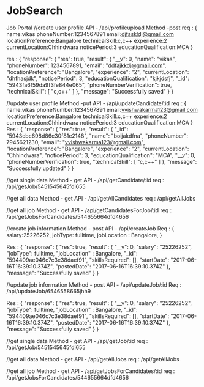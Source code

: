 # JobSearch
Job Portal
//create user profile 
API - /api/profileupload
Method -post
req : {
name:vikas
phoneNumber:1234567891
email:djfaskldj@gmail.com
locationPreference:Bangalore
technicalSkill:c,c++
experience:2
currentLocation:Chhindwara
noticePeriod:3
educationQualification:MCA
}

res : {
    "response": {
        "res": true,
        "result": {
            "__v": 0,
            "name": "vikas",
            "phoneNumber": 1234567891,
            "email": "ddfajkkdj@gmail.com",
            "locationPreference": "Bangalore",
            "experience": "2",
            "currentLocation": "dhfhasjdk",
            "noticePeriod": 3,
            "educationQualification": "kjkjdsfj",
            "_id": "5943fa6f59da9f3fe844e065",
            "phoneNumberVerification": true,
            "technicalSkill": [
                "c,c++"
            ]
        },
        "message": "Successfully saved"
    }
}

//update user profile
Method -put
API - /api/updateCandidate/:id
req : {
name:vikas
phoneNumber:1234567891
email:vvishwakarma123@gmail.com
locationPreference:Bangalore
technicalSkill:c,c++
experience:2
currentLocation:Chhindwara
noticePeriod:3
educationQualification:MCA
}
Res : {
    "response": {
        "res": true,
        "result": {
            "_id": "5943ebc698d86c30f81e2148",
            "name": "boijakdfna",
            "phoneNumber": 7945621230,
            "email": "vvishwakarma123@gmail.com",
            "locationPreference": "Bangalore",
            "experience": "2",
            "currentLocation": "Chhindwara",
            "noticePeriod": 3,
            "educationQualification": "MCA",
            "__v": 0,
            "phoneNumberVerification": true,
            "technicalSkill": [
                "c,c++"
            ]
        },
        "message": "Successfully updated"
    }
}

//get single data
Method - get
API - /api/getCandidate/:id
req : /api/getJob/5451545645fdi655

//get all data
Method - get
API - /api/getAllCandidates
req : /api/getAllJobs

//get all job
Method - get
API - /api/getCandidatesForJob/:id
req : /api/getJobsForCandidates/544655664dfd4656


//create job information
Method - post
API - /api/createJob
Req : {
salary:25226252,
jobType: fulltime,
jobLocation : Bangalore,
}

Res : {
    "response": {
        "res": true,
        "result": {
            "__v": 0,
            "salary": "25226252",
            "jobType": fulltime,
            "jobLocation" : Bangalore,
            "_id": "594409ae046c7c3e38daef91",
            "skillsRequired": [],
            "startDate": "2017-06-16T16:39:10.374Z",
            "postedDate": "2017-06-16T16:39:10.374Z"
        },
        "message": "Successfully saved"
    }
}

//update job information
Method - post
API - /api/updateJob/:id
Req : /api/updateJob/6546558665jhh9

Res : {
    "response": {
        "res": true,
        "result": {
            "__v": 0,
            "salary": "25226252",
            "jobType": fulltime,
            "jobLocation" : Bangalore,
            "_id": "594409ae046c7c3e38daef91",
            "skillsRequired": [],
            "startDate": "2017-06-16T16:39:10.374Z",
            "postedDate": "2017-06-16T16:39:10.374Z"
        },
        "message": "Successfully saved"
    }
}

//get single data
Method - get
API - /api/getJob/:id
req : /api/getJob/5451545645fdi655

//get all data
Method - get
API - /api/getAllJobs
req : /api/getAllJobs

//get all job
Method - get
API - /api/getJobsForCandidates/:id
req : /api/getJobsForCandidates/544655664dfd4656
